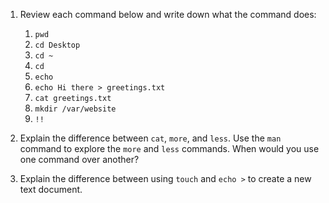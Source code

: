 1. Review each command below and write down what the command does:

    1. `pwd`
    2. `cd Desktop`
    3. `cd ~`
    4. `cd`
    5. `echo`
    6. `echo Hi there > greetings.txt`
    7. `cat greetings.txt`
    8. `mkdir /var/website`
    9. `!!`


2. Explain the difference between `cat`, `more`, and `less`. Use the `man` command to explore the `more` and `less` commands. When would you use one command over another?
3. Explain the difference between using `touch` and `echo >` to create a new text document.


